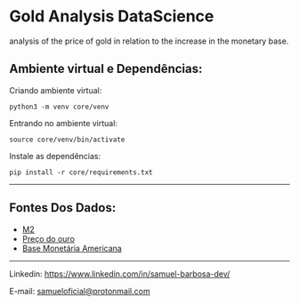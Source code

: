 # Gold Analysis DataScience
analysis of the price of gold in relation to the increase in the monetary base.

## Ambiente virtual e Dependências:
Criando ambiente virtual:
```
python3 -m venv core/venv
```

Entrando no ambiente virtual:
```
source core/venv/bin/activate
```

Instale as dependências:
```
pip install -r core/requirements.txt
```
---
## Fontes Dos Dados:
- [M2](https://fred.stlouisfed.org/series/M2SL)
- [Preço do ouro](https://nma.org/wp-content/uploads/2016/09/historic_gold_prices_1833_pres.pdf)
- [Base Monetária Americana](https://fred.stlouisfed.org/series/BOGMBASE)
---
Linkedin: <https://www.linkedin.com/in/samuel-barbosa-dev/> 

E-mail: <samueloficial@protonmail.com>
